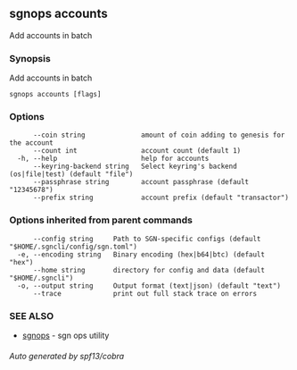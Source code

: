 ## sgnops accounts

Add accounts in batch

### Synopsis

Add accounts in batch

```
sgnops accounts [flags]
```

### Options

```
      --coin string              amount of coin adding to genesis for the account
      --count int                account count (default 1)
  -h, --help                     help for accounts
      --keyring-backend string   Select keyring's backend (os|file|test) (default "file")
      --passphrase string        account passphrase (default "12345678")
      --prefix string            account prefix (default "transactor")
```

### Options inherited from parent commands

```
      --config string     Path to SGN-specific configs (default "$HOME/.sgncli/config/sgn.toml")
  -e, --encoding string   Binary encoding (hex|b64|btc) (default "hex")
      --home string       directory for config and data (default "$HOME/.sgncli")
  -o, --output string     Output format (text|json) (default "text")
      --trace             print out full stack trace on errors
```

### SEE ALSO

* [sgnops](sgnops.md)	 - sgn ops utility

###### Auto generated by spf13/cobra
